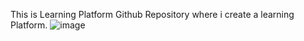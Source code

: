 This is Learning Platform Github Repository where i create a learning Platform.
<img src="" alt="image" />
